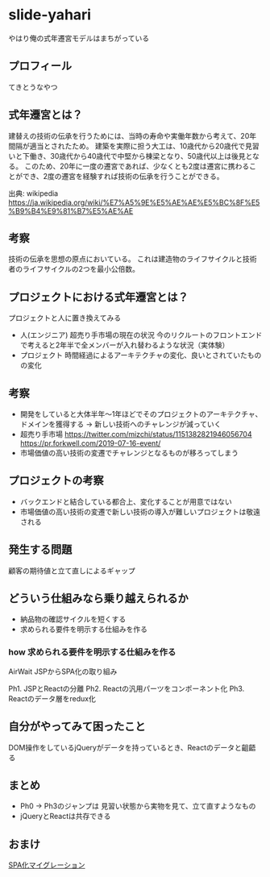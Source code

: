 # slide-yahari
やはり俺の式年遷宮モデルはまちがっている


## プロフィール
てきとうなやつ


## 式年遷宮とは？

建替えの技術の伝承を行うためには、当時の寿命や実働年数から考えて、20年間隔が適当とされたため。
建築を実際に担う大工は、10歳代から20歳代で見習いと下働き、30歳代から40歳代で中堅から棟梁となり、50歳代以上は後見となる。
このため、20年に一度の遷宮であれば、少なくとも2度は遷宮に携わることができ、2度の遷宮を経験すれば技術の伝承を行うことができる。

出典: wikipedia https://ja.wikipedia.org/wiki/%E7%A5%9E%E5%AE%AE%E5%BC%8F%E5%B9%B4%E9%81%B7%E5%AE%AE

## 考察

技術の伝承を思想の原点においている。
これは建造物のライフサイクルと技術者のライフサイクルの2つを最小公倍数。

## プロジェクトにおける式年遷宮とは？

プロジェクトと人に置き換えてみる

* 人(エンジニア) 超売り手市場の現在の状況
今のリクルートのフロントエンドで考えると2年半で全メンバーが入れ替わるような状況（実体験） 
* プロジェクト 時間経過によるアーキテクチャの変化、良いとされていたものの変化

## 考察

* 開発をしていると大体半年〜1年ほどでそのプロジェクトのアーキテクチャ、ドメインを獲得する → 新しい技術へのチャレンジが減っていく
* 超売り手市場 https://twitter.com/mizchi/status/1151382821946056704 https://pr.forkwell.com/2019-07-16-event/
* 市場価値の高い技術の変遷でチャレンジとなるものが移ろってしまう

## プロジェクトの考察

* バックエンドと結合している都合上、変化することが用意ではない
* 市場価値の高い技術の変遷で新しい技術の導入が難しいプロジェクトは敬遠される

## 発生する問題

顧客の期待値と立て直しによるギャップ

## どういう仕組みなら乗り越えられるか

* 納品物の確認サイクルを短くする
* 求められる要件を明示する仕組みを作る

### how 求められる要件を明示する仕組みを作る

AirWait JSPからSPA化の取り組み

Ph1. JSPとReactの分離
Ph2. Reactの汎用パーツをコンポーネント化
Ph3. Reactのデータ層をredux化

## 自分がやってみて困ったこと

DOM操作をしているjQueryがデータを持っているとき、Reactのデータと齟齬る

## まとめ

* Ph0 → Ph3のジャンプは 見習い状態から実物を見て、立て直すようなもの
* jQueryとReactは共存できる

## おまけ

[SPA化マイグレーション](https://gist.github.com/wilf312/4149a1ee6158016cef104da32bf4fd60)
